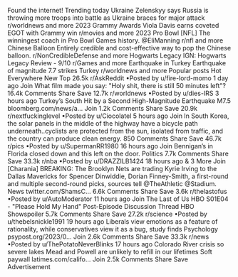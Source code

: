 Found the internet!
Trending today
Ukraine
Zelenskyy says Russia is throwing more troops into battle as Ukraine braces for major attack
r/worldnews and more
2023 Grammy Awards
Viola Davis earns coveted EGOT with Grammy win
r/movies and more
2023 Pro Bowl
[NFL] The winningest coach in Pro Bowl Games history. @EliManning
r/nfl and more
Chinese Balloon
Entirely credible and cost-effective way to pop the Chinese balloon.
r/NonCredibleDefense and more
Hogwarts Legacy
IGN: Hogwarts Legacy Review - 9/10
r/Games and more
Earthquake in Turkey
Earthquake of magnitude 7.7 strikes Turkey
r/worldnews and more
Popular posts
Hot
Everywhere
New
Top
26.5k
r/AskReddit
•Posted by
u/fire-lord-momo
1 day ago
Join
What film made you say: "Holy shit, there is still 50 minutes left"?
16.4k Comments
Share
Save
12.7k
r/worldnews
•Posted by
u/dies-IRS
3 hours ago
Turkey’s South Hit by a Second High-Magnitude Earthquake
M7.5
bloomberg.com/news/a...
Join
1.2k Comments
Share
Save
20.9k
r/nextfuckinglevel
•Posted by
u/Ciocolatel
5 hours ago
Join
In South Korea, the solar panels in the middle of the highway have a bicycle path underneath..cyclists are protected from the sun, isolated from traffic, and the country can produce clean energy.
850 Comments
Share
Save
46.7k
r/pics
•Posted by
u/SupermanRR1980
16 hours ago
Join
Bennigan’s in Florida closed down and this left on the door.
Politics
7.7k Comments
Share
Save
33.3k
r/nba
•Posted by
u/DRAZZILB1424
18 hours ago
& 3 More
Join
[Charania] BREAKING: The Brooklyn Nets are trading Kyrie Irving to the Dallas Mavericks for Spencer Dinwiddie, Dorian Finney-Smith, a first-round and multiple second-round picks, sources tell @TheAthletic @Stadium.
News
twitter.com/ShamsC...
6.6k Comments
Share
Save
3.6k
r/thelastofus
•Posted by
u/AutoModerator
11 hours ago
Join
The Last of Us HBO S01E04 - "Please Hold My Hand" Post-Episode Discussion Thread
HBO Showspoiler
5.7k Comments
Share
Save
27.2k
r/science
•Posted by
u/thebelsnickle1991
19 hours ago
Liberals view emotions as a feature of rationality, while conservatives view it as a bug, study finds
Psychology
psypost.org/2023/0...
Join
2.6k Comments
Share
Save
33.3k
r/news
•Posted by
u/ThePotatoNeverBlinks
17 hours ago
Colorado River crisis so severe lakes Mead and Powell are unlikely to refill in our lifetimes
Soft paywall
latimes.com/califo...
Join
2.5k Comments
Share
Save
Advertisement